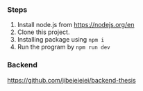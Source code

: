 <!-- # React + Vite

This template provides a minimal setup to get React working in Vite with HMR and some ESLint rules.

Currently, two official plugins are available:

- [@vitejs/plugin-react](https://github.com/vitejs/vite-plugin-react/blob/main/packages/plugin-react/README.md) uses [Babel](https://babeljs.io/) for Fast Refresh
- [@vitejs/plugin-react-swc](https://github.com/vitejs/vite-plugin-react-swc) uses [SWC](https://swc.rs/) for Fast Refresh -->

### Steps

1. Install node.js from https://nodejs.org/en
2. Clone this project.
3. Installing package using `npm i`
4. Run the program by `npm run dev`

### Backend 
https://github.com/jibeieieiei/backend-thesis
